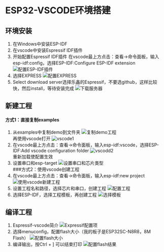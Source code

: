 # ESP32-VSCODE环境搭建  
## 环境安装  
1. 在Windows中安装ESP-IDF
2. 在vscode中安装Espressif IDF插件
3. 开始配置Espressif IDF插件
    在vscode最上方点击：查看->命令面板，输入esp-idf:config，选择ESP-IDF:Configure ESP-IDF extension
    ![配置ESP-IDF插件](./picture/esp32-config.png)  
4. 选择EXPRESS
    ![配置EXPRESS](./picture/esp32-express.png)  
5. Select download server选择乐鑫的Espressif，不要选github，这样比较快，然后install，等待安装完成
    ![下载服务器](./picture/esp32-download-server.png)    

## 新建工程  
#### 方式1：直接复制examples  
1. 从examples中复制demo到文件夹
    ![复制demo工程](./picture/esp32-copy-project.png)  
    再使用vscode打开
    ![vscode1](./picture/esp32-copy-project-vscode1.png)  
2. 在vscode最上方点击：查看->命令面板，输入esp-idf:vscode，选择ESP-IDF:Add vscode configuration folder
    ![vscodd2](./picture/esp32-copy-project-vscode2.png)  
    重新加载使配置生效
3. 设置串口和esp-target
    ![设置串口和芯片类型](./picture/esp32-copy-project-vscode3.png)  
###方式2：使用vscode创建工程
1. 在vscode最上方点击：查看->命令面板，输入esp-idf:new project
    ![使用vscode新建工程](./picture/esp32-vscode-new-project.png)  
2. 设置工程名和路径，选择芯片和串口，创建工程
    ![配置工程](./picture/esp32-vscode-set-project.png)  
3. 选择ESP-IDF，选择工程模板，再创建工程
    ![选择模板](./picture/esp32-vscode-set-project-2.png)  

## 编译工程  
1. Espressif-vscode简介
    ![Expressif配置项](./picture/esp32-vscode-project-introduce.png)  
2. 选择menuconfig，配置flash大小（我的板子是ESP32SC-N8R8，8M Flash）
    ![配置flash大小](./picture/esp32-menuconfig-flashsize.png)  
3. 编译输出，按Ctrl + ] 可以结束打印
    ![配置flash结果](./picture/esp32-menuconfig-flashsize2.png)  
